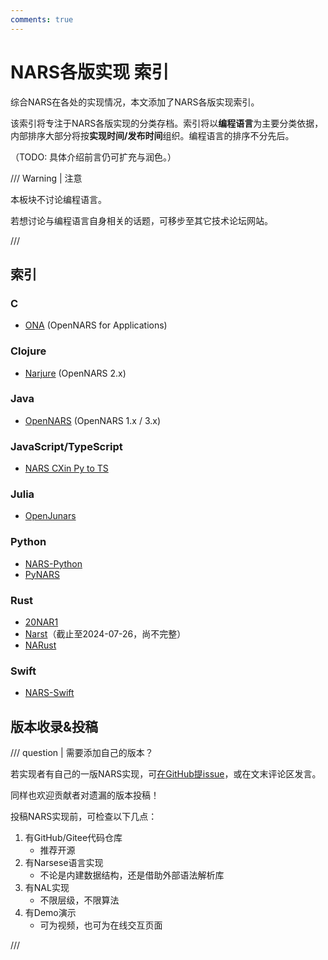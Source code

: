 ```yaml
---
comments: true
---
```


# NARS各版实现 索引

综合NARS在各处的实现情况，本文添加了NARS各版实现索引。

该索引将专注于NARS各版实现的分类存档。索引将以**编程语言**为主要分类依据，内部排序大部分将按**实现时间/发布时间**组织。编程语言的排序不分先后。

（TODO: 具体介绍前言仍可扩充与润色。）

/// Warning | 注意

本板块不讨论编程语言。

若想讨论与编程语言自身相关的话题，可移步至其它技术论坛网站。

///

## 索引

### C

- [ONA](impls/ona "OpenNARS for Applications") (OpenNARS for Applications)

### Clojure

- [Narjure](impls/narjure "OpenNARS 2.x") (OpenNARS 2.x)

### Java

- [OpenNARS](impls/opennars "OpenNARS 1.x / 3.x") (OpenNARS 1.x / 3.x)

### JavaScript/TypeScript

- [NARS CXin Py to TS](impls/nars_cxin_py_to_ts)

### Julia

- [OpenJunars](impls/openjunars)

### Python

- [NARS-Python](impls/nars_python)
- [PyNARS](impls/pynars)

### Rust

- [20NAR1](impls/20nar1)
- [Narst](impls/narst)（截止至2024-07-26，尚不完整）
- [NARust](impls/narust)

### Swift

- [NARS-Swift](impls/nars_swift)

## 版本收录&投稿

/// question | 需要添加自己的版本？

若实现者有自己的一版NARS实现，可[在GitHub提issue](impls/https://github.com/Hailaylin/agi-society-cn/issues/new)，或在文末评论区发言。

同样也欢迎贡献者对遗漏的版本投稿！

投稿NARS实现前，可检查以下几点：

1. 有GitHub/Gitee代码仓库
    - 推荐开源
2. 有Narsese语言实现
    - 不论是内建数据结构，还是借助外部语法解析库
3. 有NAL实现
    - 不限层级，不限算法
4. 有Demo演示
    - 可为视频，也可为在线交互页面

///
